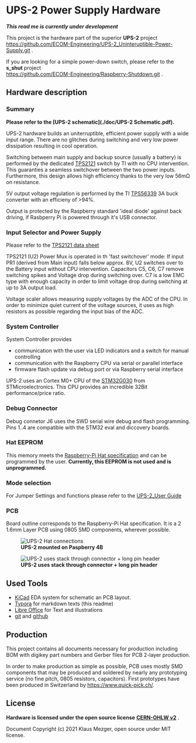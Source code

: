 # UPS-2 Power Supply Hardware

***This read me is currently under development***  

This project is the hardware part of the superior **UPS-2** project  
https://github.com/ECOM-Engineering/UPS-2_Uninteruptible-Power-Supply.git .

If you are looking for a simple power-down switch, please refer to the  **s_shut** project  
https://github.com/ECOM-Engineering/Raspberry-Shutdown.git .



## Hardware description

### Summary

**Please refer to the [UPS-2 schematic](./doc/UPS-2 Schematic.pdf).**

UPS-2 hardware builds an uniterruptible, efficient  power supply with a wide input range. There are no glitches during switching and very low power dissipation resulting in cool operation.

Switching between main supply and backup source (usually a battery) is performed by the dedicated [TPS2121](https://www.ti.com/product/TPS2121) switch by TI with no CPU intervention. This guaranties a seamless switchover between the two power inputs. Furthermore, this design allows high efficiency thanks to the very low 56mΩ on resistance. 

5V output voltage regulation is performed by the TI [TPS56339](https://www.ti.com/product/TPS56339) 3A buck converter with an efficieny of >94%. 

Output is protected by the Raspberry standard 'ideal diode' against back driving, if Rasbperry Pi is powered through it's USB connector.

### Input Selector and Power Supply

Please refer to the [TPS2121 data sheet](https://www.ti.com/lit/ds/symlink/tps2121.pdf?ts=1623582270012&ref_url=https%253A%252F%252Fwww.google.com%252F) 

TPS2121 (U2) Power Mux is operated in th 'fast switchover' mode: If input PR1 (derived from Main input) falls below approx. 8V,  U2 switches over to the Battery input without CPU intervention. Capacitors C5, C6, C7 remove switching spikes and Voltage drop during switching over. C7 is a low EMC type with enough capacity in order to limit voltage drop during switching at up to 3A output load.

Voltage scaler allows measuring supply voltages by the ADC of the CPU. In order to minimize quiet current of the voltage sources, it uses as high resistors as possible regarding the input bias of the ADC.

### System Controller

System Controller provides 

- communication with the user via LED indicators and a switch for manual controlling 
- communication with the Raspberry CPU via serial or parallel interface
- firmware flash update via debug port or via Raspberry serial interface

UPS-2 uses an Cortex M0+ CPU of the [STM32G030](https://www.st.com/en/microcontrollers-microprocessors/stm32g030j6.html)  from STMicroelectronics. This CPU provides an incredible 32Bit performance/price ratio. 


### Debug Connector

Debug connetor J6 uses the SWD serial wire debug and flash programming. Pins 1..4 are compatible with the STM32 eval and diccovery boards.

### Hat EEPROM

This memory meets the [Raspberry-Pi Hat specification](https://github.com/raspberrypi/hats) and can be programmed by the user. **Currently, this EEPROM is not used and is unprogrammed.**

### Mode selection

For Jumper Settings and functions please refer to the [UPS-2_User Guide](../UPS-2-Project-repository/UPS-2_Uninteruptible-Power-Supply/doc/user-guide.md)

###  PCB

Board outline corresponds to the Raspberry-Pi Hat specification. It is a 2 1.6mm Layer PCB using 0805 SMD components, wherever possible.



<figure>
  <img
  src="..\UPS-2-Project-repository\UPS-2_Uninteruptible-Power-Supply\images\UPS-2_on_Raspi_4B.png"
  alt="UPS-2 Hat connections">
    <figcaption><b>UPS-2 mounted on Paspberry 4B</b></figcaption>
</figure>






<figure>
  <img
  src="../images/P1070253_cut.JPG" 
  alt="UPS-2 uses stack through connector + long pin header">
    <figcaption><b>UPS-2 uses stack through connector + long pin header</b></figcaption>
</figure>



## Used Tools

- [KiCad](https://kicad.org/) EDA system for schematic an PCB layout.
- [Typora](https://typora.io/) for markdown texts (this readme)
- [Libre Office](https://www.libreoffice.org/) for Text and illustrations
- [git](https://git-scm.com/) and [github](https://github.com/)



## Production

This project contains all documents necessary for production including BOM with digikey part numbers and Gerber files for PCB 2-layer production.

In order to make production as simple as possible, PCB uses mostly SMD components that may be produced and soldered by nearly any prototyping service (no fine pitch, 0805 resistors, capacitors). First prototypes have been produced in Switzerland by https://www.quick-pick.ch/. 



## License

**Hardware is licensed under the open source license**  [**CERN-OHLW v2**](https://github.com/ECOM-Engineering/UPS-2_PowerSupply_HW/blob/main/doc/cern_ohl_w_v2.pdf) .

Document Copyright (c) 2021 Klaus Mezger, open source under MIT license. 

